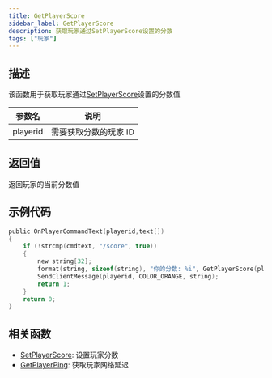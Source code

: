 ```yaml
---
title: GetPlayerScore
sidebar_label: GetPlayerScore
description: 获取玩家通过SetPlayerScore设置的分数
tags: ["玩家"]
---
```


## 描述

该函数用于获取玩家通过[SetPlayerScore](SetPlayerScore)设置的分数值

| 参数名   | 说明                  |
| -------- | --------------------- |
| playerid | 需要获取分数的玩家 ID |

## 返回值

返回玩家的当前分数值

## 示例代码

```c
public OnPlayerCommandText(playerid,text[])
{
    if (!strcmp(cmdtext, "/score", true))
    {
        new string[32];
        format(string, sizeof(string), "你的分数: %i", GetPlayerScore(playerid));
        SendClientMessage(playerid, COLOR_ORANGE, string);
        return 1;
    }
    return 0;
}
```

## 相关函数

- [SetPlayerScore](SetPlayerScore): 设置玩家分数
- [GetPlayerPing](GetPlayerPing): 获取玩家网络延迟
